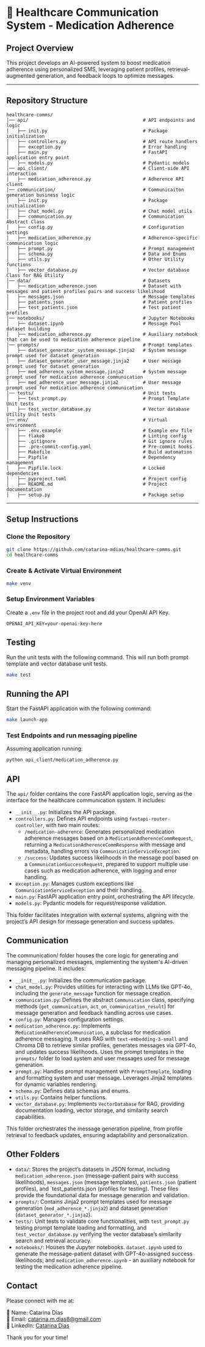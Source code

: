 # 🏥 Healthcare Communication System - Medication Adherence

## Project Overview
This project develops an AI-powered system to boost medication adherence using personalized SMS, 
leveraging patient profiles, retrieval-augmented generation, and feedback loops to optimize messages. 

---

## Repository Structure
```
healthcare-comms/
│── api/                                          # API endpoints and logic
│   ├── init.py                                   # Package initialization
│   ├── controllers.py                            # API route handlers
│   ├── exception.py                              # Error handling
│   ├── main.py                                   # FastAPI application entry point
│   ├── models.py                                 # Pydantic models
│── api_client/                                   # Client-side API interaction
│   ├── medication_adherence.py                   # Adherence API client
│── communication/                                # Communicaiton generation business logic
│   ├── init.py                                   # Package initialization
│   ├── chat_model.py                             # Chat model utils
│   ├── communication.py                          # Communication Abstract Class
│   ├── config.py                                 # Configuration settings
│   ├── medication_adherence.py                   # Adherence-specific communication logic
│   ├── prompt.py                                 # Prompt management
│   ├── schema.py                                 # Data and Enums
│   ├── utils.py                                  # Other Utility functions
│   ├── vector_database.py                        # Vector database Class for RAG Utility
│── data/                                         # Datasets
│   ├── medication_adherence.json                 # Dataset with messages and patient profiles pairs and success likelihood
│   ├── messages.json                             # Message templates
│   ├── patients.json                             # Patient profiles
│   ├── test_patients.json                        # Test patient profiles
│── notebooks/                                    # Jupyter Notebooks
│   ├── dataset.ipynb                             # Message Pool dataset building
│   ├── medication_adherence.py                   # Auxiliary notebook that can be used to medication adherence pipeline
│── prompts/                                      # Prompt templates
│   ├── dataset_generator_system_message.jinja2   # System message prompt used for dataset generation
│   ├── dataset_generator_user_message.jinja2     # User message prompt used for dataset generation
│   ├── med_adherence_system_message.jinja2       # System message prompt used for medication adherence communication
│   ├── med_adherence_user_message.jinja2         # User message prompt used for medication adherence communication
│── tests/                                        # Unit tests
│   ├── test_prompt.py                            # Prompt Template Unit tests
│   ├── test_vector_database.py                   # Vector database Utility Unit tests
│── env/                                          # Virtual environment
│   ├── .env.example                              # Example env file
│   ├── flake8                                    # Linting config
│   ├── .gitignore                                # Git ignore rules
│   ├── .pre-commit-config.yaml                   # Pre-commit hooks
│   ├── Makefile                                  # Build automation
│   ├── Pipfile                                   # Dependency management
│   ├── Pipfile.lock                              # Locked dependencies
│   ├── pyproject.toml                            # Project config
│   ├── README.md                                 # Project documentation
│   ├── setup.py                                  # Package setup
```
---


## Setup Instructions
### Clone the Repository
```bash
git clone https://github.com/catarina-mdias/healthcare-comms.git
cd healthcare-comms
```

### Create & Activate Virtual Environment
```bash
make venv
```

### Setup Environment Variables
Create a `.env` file in the project root and dd your OpenAI API Key.
```
OPENAI_API_KEY=your-openai-key-here
```

## Testing
Run the unit tests with the following command. This will run both prompt template and vector database unit tests.
```bash
make test
```

## Running the API
Start the FastAPI application with the following command:
```bash
make launch-app
```

### Test Endpoints and run messaging pipeline
Assuming application running:
```bash
python api_client/medication_adherence.py
```

## API
The `api/` folder contains the core FastAPI application logic, serving as the interface for the healthcare communication system. It includes:

- `__init__.py`: Initializes the API package.
- `controllers.py`: Defines API endpoints using `fastapi-router-controller`, with two main routes:
  - `/medication-adherence`: Generates personalized medication adherence messages based on a `MedicationAdherenceCommRequest`, returning a `MedicationAdherenceCommResponse` with message and metadata, handling errors via `CommunicationServiceException`.
  - `/success`: Updates success likelihoods in the message pool based on a `CommunicationSuccessRequest`, prepared to support multiple use cases such as medication adherence, with logging and error handling.
- `exception.py`: Manages custom exceptions like `CommunicationServiceException` and their handling.
- `main.py`: FastAPI application entry point, orchestrating the API lifecycle.
- `models.py`: Pydantic models for request/response validation.

This folder facilitates integration with external systems, aligning with the project’s API design for message generation and success updates.

## Communication
The communication/ folder houses the core logic for generating and managing personalized messages, implementing the system's AI-driven messaging pipeline. It includes:

- `__init__.py`: Initializes the communication package.  
- `chat_model.py`: Provides utilities for interacting with LLMs like GPT-4o, including the `generate_message` function for message creation.  
- `communication.py`: Defines the abstract `Communication` class, specifying methods (`get_communication`, `act_on_communication_result`) for message generation and feedback handling across use cases.  
- `config.py`: Manages configuration settings.   
- `medication_adherence.py`: Implements `MedicationAdherenceCommunication`, a subclass for medication adherence messaging. It uses RAG with `text-embedding-3-small` and Chroma DB to retrieve similar profiles, generates messages via GPT-4o, and updates success likelihoods. Uses the prompt templates in the `prompts/` folder to load system and user messages used for message generation.  
- `prompt.py`: Handles prompt management with `PromptTemplate`, loading and formatting system and user message. Leverages Jinja2 templates for dynamic variables rendering. 
- `schema.py`: Defines data schemas and enums.  
- `utils.py`: Contains helper functions.  
- `vector_database.py`: Implements `VectorDatabase` for RAG, providing documentation loading, vector storage, and similarity search capabilities.  

This folder orchestrates the message generation pipeline, from profile retrieval to feedback updates, ensuring adaptability and personalization.

## Other Folders
- `data/`: Stores the project’s datasets in JSON format, including `medication_adherence.json` (message-patient pairs with success likelihoods), `messages.json` (message templates), `patients.json` (patient profiles), and `test_patients.json (profiles for testing). These files provide the foundational data for message generation and validation.
- `prompts/`: Contains Jinja2 prompt templates used for message generation (`med_adherence_*.jinja2`) and dataset generation (`dataset_generator_*.jinja2`).
- `tests/`: Unit tests to validate core functionalities, with `test_prompt.py` testing prompt template loading and formatting, and `test_vector_database.py` verifying the vector database’s similarity search and retrieval accuracy.
- `notebooks/`: Houses the Jupyter notebooks. `dataset.ipynb` used to generate the message-patient dataset with GPT-4o-assigned success likelihoods; and `medication_adherence.ipynb` - an auxiliary notebook for testing the medication adherence pipeline.

## Contact

Please connect with me at:

👤 Name: Catarina Dias  
📧 Email: [catarina.m.dias8@gmail.com](mailto:catarina.m.dias8@gmail.com)  
🔗 LinkedIn: [Catarina Dias](https://www.linkedin.com/in/catarinamdias/)

Thank you for your time!